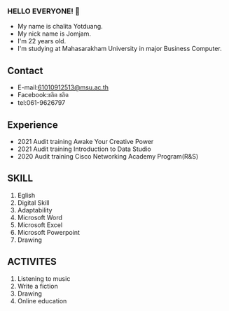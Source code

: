 ### HELLO EVERYONE! 👋
* My name is chalita Yotduang.
* My nick name is Jomjam.
* I'm 22 years old.
* I'm studying at Mahasarakham University in major Business Computer.
 
## Contact
- E-mail:61010912513@msu.ac.th
- Facebook:ชลิต ชลิต
- tel:061-9626797

## Experience
- 2021 Audit training Awake Your Creative Power
- 2021 Audit training Introduction to Data Studio
- 2020 Audit training Cisco Networking Academy Program(R&S)

## SKILL
1. Eglish
2. Digital Skill
3. Adaptability
4. Microsoft Word
5. Microsoft Excel
6. Microsoft Powerpoint
7. Drawing

## ACTIVITES
1. Listening to music
2. Write a fiction
3. Drawing
4. Online education


<!--
**chalit252828jgh/chalit252828jgh** is a ✨ _special_ ✨ repository because its `README.md` (this file) appears on your GitHub profile.

Here are some ideas to get you started:

- 🔭 I’m currently working on ...
- 🌱 I’m currently learning ...
- 👯 I’m looking to collaborate on ...
- 🤔 I’m looking for help with ...
- 💬 Ask me about ...
- 📫 How to reach me: ...
- 😄 Pronouns: ...
- ⚡ Fun fact: ...
-->

